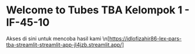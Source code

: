 # Welcome to Tubes TBA Kelompok 1 - IF-45-10

Akses di sini untuk mencoba hasil kami
\n[https://idlofizahir86-lex-pars-tba-streamlit-streamlit-app-jl4jzb.streamlit.app/]
